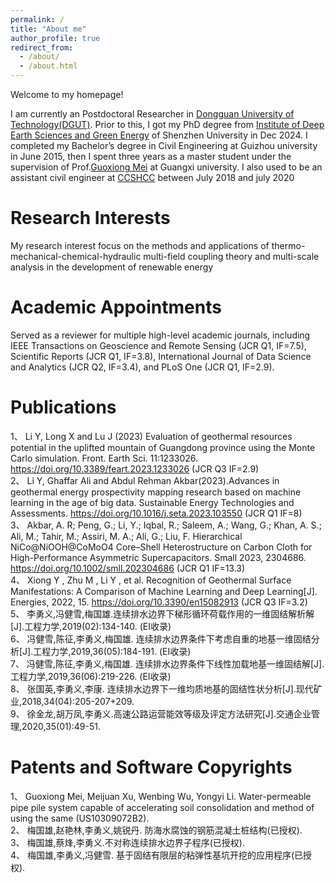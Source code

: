 ```yaml
---
permalink: /
title: "About me"
author_profile: true
redirect_from: 
  - /about/
  - /about.html
---
```


Welcome to my homepage!

I am currently an Postdoctoral Researcher in [Dongguan University of Technology(DGUT)](http://www.dgut.edu.cn/). Prior to this, I got my PhD degree from [Institute of Deep Earth Sciences and Green Energy](http://www.desge.cn/) of Shenzhen University in Dec 2024. I completed my Bachelor’s degree in Civil Engineering at Guizhou university in June 2015, then I spent three years as a master student under the supervision of Prof.[Guoxiong Mei](http://oc.zju.edu.cn/2019/0614/c53762a2915097/page.htm) at Guangxi university. I also used to be an assistant civil engineer at [CCSHCC](https://www.ccshcc.cn/) between July 2018 and july 2020

Research Interests
======
My research interest focus on the methods and applications of thermo-mechanical-chemical-hydraulic multi-field coupling theory and multi-scale analysis in the development of renewable energy

Academic Appointments
======
Served as a reviewer for multiple high-level academic journals, including IEEE Transactions on Geoscience and Remote Sensing (JCR Q1, IF=7.5), Scientific Reports (JCR Q1, IF=3.8), International Journal of Data Science and Analytics (JCR Q2, IF=3.4), and PLoS One (JCR Q1, IF=2.9).

Publications
======
1、	Li Y, Long X and Lu J (2023) Evaluation of geothermal resources potential in the uplifted mountain of Guangdong province using the Monte Carlo simulation. Front. Earth Sci. 11:1233026. https://doi.org/10.3389/feart.2023.1233026 (JCR Q3 IF=2.9)\
2、	Li Y, Ghaffar Ali and Abdul Rehman Akbar(2023).Advances in geothermal energy prospectivity mapping research based on machine learning in the age of big data. Sustainable Energy Technologies and Assessments. https://doi.org/10.1016/j.seta.2023.103550 (JCR Q1 IF=8) \
3、	Akbar, A. R; Peng, G.; Li, Y.; Iqbal, R.; Saleem, A.; Wang, G.; Khan, A. S.; Ali, M.; Tahir, M.; Assiri, M. A.; Ali, G.; Liu, F. Hierarchical NiCo@NiOOH@CoMoO4 Core–Shell Heterostructure on Carbon Cloth for High-Performance Asymmetric Supercapacitors. Small 2023, 2304686. https://doi.org/10.1002/smll.202304686 (JCR Q1 IF=13.3)\
4、	Xiong Y ,  Zhu M ,  Li Y , et al. Recognition of Geothermal Surface Manifestations: A Comparison of Machine Learning and Deep Learning[J]. Energies, 2022, 15. https://doi.org/10.3390/en15082913 (JCR Q3 IF=3.2)\
5、	李勇义,冯健雪,梅国雄.连续排水边界下梯形循环荷载作用的一维固结解析解[J].工程力学,2019(02):134-140. (EI收录)\
6、	冯健雪,陈征,李勇义,梅国雄. 连续排水边界条件下考虑自重的地基一维固结分析[J].工程力学,2019,36(05):184-191. (EI收录)\
7、	冯健雪,陈征,李勇义,梅国雄. 连续排水边界条件下线性加载地基一维固结解[J].工程力学,2019,36(06):219-226. (EI收录)\
8、	张国英,李勇义,李康. 连续排水边界下一维均质地基的固结性状分析[J].现代矿业,2018,34(04):205-207+209. \
9、	徐金龙,胡万凤,李勇义.高速公路运营能效等级及评定方法研究[J].交通企业管理,2020,35(01):49-51.

Patents and Software Copyrights 
======
1、	Guoxiong Mei, Meijuan Xu, Wenbing Wu, Yongyi Li. Water-permeable pipe pile system capable of accelerating soil consolidation and method of using the same (US10309072B2).\
2、	梅国雄,赵艳林,李勇义,姚锐丹. 防海水腐蚀的钢筋混凝土桩结构(已授权).\
3、	梅国雄,蔡烽,李勇义.不对称连续排水边界子程序(已授权). \
4、	梅国雄,李勇义,冯健雪. 基于固结有限层的粘弹性基坑开挖的应用程序(已授权).





